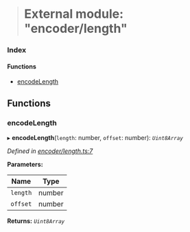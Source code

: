 > # External module: "encoder/length"

### Index

#### Functions

* [encodeLength](_encoder_length_.md#encodelength)

## Functions

###  encodeLength

▸ **encodeLength**(`length`: number, `offset`: number): *`Uint8Array`*

*Defined in [encoder/length.ts:7](https://github.com/polkadot-js/common/blob/e5ab357/packages/util-rlp/src/encoder/length.ts#L7)*

**Parameters:**

Name | Type |
------ | ------ |
`length` | number |
`offset` | number |

**Returns:** *`Uint8Array`*